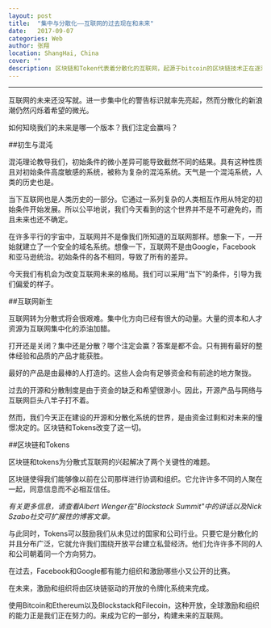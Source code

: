 ```yaml
---
layout: post
title:  "集中与分散化——互联网的过去现在和未来"
date:   2017-09-07
categories: Web
author: 张翔
location: ShangHai, China
cover: ""
description: 区块链和Token代表着分散化的互联网，起源于bitcoin的区块链技术正在逐渐成长为一个引导互联网方向的技术，也许会是未来互联网的雏形。
---
```

---
互联网的未来还没写就。进一步集中化的警告标识就率先亮起，然而分散化的新浪潮仍然闪烁着希望的微光。

如何知晓我们的未来是哪一个版本？我们注定会赢吗？

##初生与混沌

混沌理论教导我们，初始条件的微小差异可能导致截然不同的结果。具有这种性质且对初始条件高度敏感的系统，被称为复杂的混沌系统。天气是一个混沌系统，人类的历史也是。

当下互联网也是人类历史的一部分。它通过一系列复杂的人类相互作用从特定的初始条件开始发展。所以公平地说，我们今天看到的这个世界并不是不可避免的，而且未来也还不确定。

在许多平行的宇宙中，互联网并不是像我们所知道的互联网那样。想象一下，一开始就建立了一个安全的域名系统。想像一下，互联网不是由Google，Facebook和亚马逊统治。初始条件的各不相同，导致了所有的差异。

今天我们有机会为改变互联网未来的格局。我们可以采用“当下”的条件，引导为我们偏爱的样子。

##互联网新生

互联网转为分散式将会很艰难。集中化方向已经有很大的动量。大量的资本和人才资源为互联网集中化的添油加醋。

打开还是关闭？集中还是分散？哪个注定会赢？答案是都不会。只有拥有最好的整体经验和品质的产品才能获胜。

最好的产品是由最棒的人打造的。这些人会向有足够资金和有前途的地方聚拢。

过去的开源和分散制度是由于资金的缺乏和希望很渺小。因此，开源产品与网络与互联网巨头八竿子打不着。

然而，我们今天正在建设的开源和分散化系统的世界，是由资金过剩和对未来的憧憬决定的。区块链和Tokens改变了这一切。

##区块链和Tokens

区块链和tokens为分散式互联网的兴起解决了两个关键性的难题。

区块链使得我们能够像以前在公司那样进行协调和组织。它允许许多不同的人聚在一起，同意信息而不必相互信任。

*有关更多信息，请查看Albert Wenger在"Blockstack Summit"中的讲话以及Nick Szabo社交可扩展性的博客文章。*

与此同时，Tokens可以鼓励我们从未见过的国家和公司行业。只要它是分散化的并且分布广泛，它就允许我们围绕开放平台建立私营经济。他们允许许多不同的人和公司朝着同一个方向努力。

在过去，Facebook和Google都有能力组织和激励哪些小又公开的比赛。

在未来，激励和组织将由区块链驱动的开放的令牌化系统来完成。

使用Bitcoin和Ethereum以及Blockstack和Filecoin，这种开放，全球激励和组织的能力正是我们正在努力的。来成为它的一部分，构建未来的互联网。